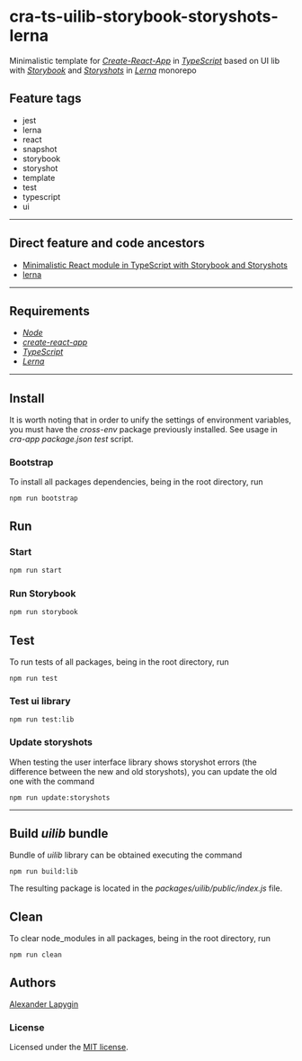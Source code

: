 # cra-ts-uilib-storybook-storyshots-lerna

Minimalistic template for [*Create-React-App*](https://create-react-app.dev/) in
[*TypeScript*](https://www.typescriptlang.org/) based on UI lib with [*Storybook*](https://storybook.js.org/) and
[*Storyshots*](https://storybook.js.org/docs/testing/structural-testing/) in [*Lerna*](https://lerna.js.org/) monorepo

## Feature tags

- jest
- lerna
- react
- snapshot
- storybook
- storyshot
- template
- test
- typescript
- ui

---

## Direct feature and code ancestors

- [Minimalistic React module in TypeScript with Storybook and Storyshots](https://github.com/softspider/react-ts-storybook-storyshots)
- [lerna](https://github.com/softspider/lerna)

---

## Requirements

* [*Node*](https://nodejs.org/en/download/package-manager/)
* [*create-react-app*](https://facebook.github.io/create-react-app/)
* [*TypeScript*](https://www.typescriptlang.org/)
* [*Lerna*](https://lerna.js.org/)

---

## Install

It is worth noting that in order to unify the settings of environment variables, you must have the *cross-env* package
previously installed. See usage in  *cra-app* *package.json* *test* script.

### Bootstrap

To install all packages dependencies, being in the root directory, run

```
npm run bootstrap
```

## Run

### Start

```sh
npm run start
```

### Run Storybook

```sh
npm run storybook
```

## Test

To run tests of all packages, being in the root directory, run

```
npm run test
```

### Test ui library

```
npm run test:lib
```

### Update storyshots

When testing the user interface library shows storyshot errors (the difference between the new and old storyshots), you
can update the old one with the command 

```
npm run update:storyshots
```

---

## Build *uilib* bundle

Bundle of *uilib* library can be obtained executing the command

```
npm run build:lib
```

The resulting package is located in the *packages/uilib/public/index.js* file.

## Clean

To clear node_modules in all packages, being in the root directory, run

```
npm run clean
```

## Authors

[Alexander Lapygin](https://github.com/AlexanderLapygin)

### License

Licensed under the [MIT license](./LICENSE). 

